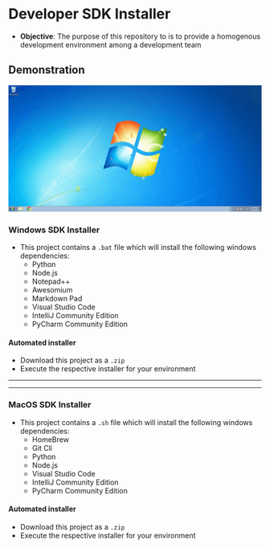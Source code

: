 # Developer SDK Installer
* **Objective**: The purpose of this repository to is to provide a homogenous development environment among a development team

## Demonstration
<img src="./developer-installer.gif">



### Windows SDK Installer
* This project contains a `.bat` file which will install the following windows dependencies:
    * Python
    * Node.js
    * Notepad++
    * Awesomium
    * Markdown Pad
    * Visual Studio Code
    * IntelliJ Community Edition
    * PyCharm Community Edition
    
#### Automated installer
* Download this project as a `.zip`
* Execute the respective installer for your environment


<hr><hr>

### MacOS SDK Installer

* This project contains a `.sh` file which will install the following windows dependencies:
    * HomeBrew
    * Git Cli
    * Python
    * Node.js
    * Visual Studio Code
    * IntelliJ Community Edition
    * PyCharm Community Edition
    
#### Automated installer
* Download this project as a `.zip`
* Execute the respective installer for your environment
